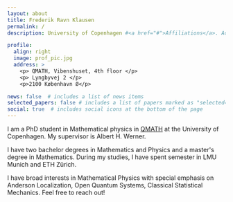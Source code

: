 ```yaml
---
layout: about
title: Frederik Ravn Klausen
permalink: /
description: University of Copenhagen #<a href="#">Affiliations</a>. Address. Contacts. Moto. Etc.

profile:
  align: right
  image: prof_pic.jpg
  address: >
    <p> QMATH, Vibenshuset, 4th floor </p>
    <p> Lyngbyvej 2 </p>
    <p>2100 København Ø</p>

news: false  # includes a list of news items
selected_papers: false # includes a list of papers marked as "selected={true}"
social: true  # includes social icons at the bottom of the page
---
```


 I am a PhD student in Mathematical physics in [QMATH](https://qmath.ku.dk) at the University of Copenhagen. My supervisor is Albert H. Werner. 
 
 I have two bachelor degrees in Mathematics and Physics and a master's degree in Mathematics. 
 During my studies, I have spent semester in LMU Munich and ETH Zürich. 

I  have broad interests in Mathematical Physics with special emphasis on Anderson Localization, Open Quantum Systems, Classical Statistical Mechanics. 
Feel free to reach out! 